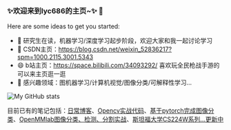 ### ✨欢迎来到lyc686的主页~✨ 👋

Here are some ideas to get you started:

- 💬 研究生在读，机器学习/深度学习起步阶段，欢迎大家和我一起讨论学习
- 🌱 CSDN主页：https://blog.csdn.net/weixin_52836217?spm=1000.2115.3001.5343
- 😄 b站主页：https://space.bilibili.com/34093292/ 喜欢玩全民枪战手游的可以来主页逛一逛
- 🔭 感兴趣领域：图机器学习/计算机视觉/图像分类/可解释性学习...

![My GitHub stats](https://github-readme-stats.vercel.app/api?username=lyc686&show_icons=true&theme=tokyonight)

目前已有的笔记包括：[日常博客](https://github.com/lyc686/blog)、[Opencv实战代码](https://github.com/lyc686/OpenCv_study)、[基于pytorch完成图像分类](https://github.com/lyc686/datawhale_study)、[OpenMMlab图像分类、检测、分割实战](https://github.com/lyc686/OpenMMlab_AI_2023.2)、[斯坦福大学CS224W系列...更新中](https://github.com/lyc686/CS224W_notes)
